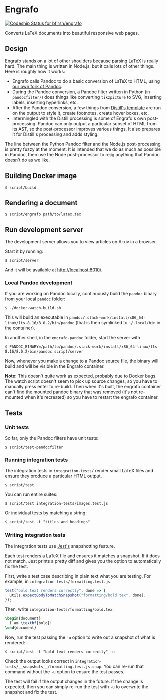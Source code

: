 # Engrafo

[ ![Codeship Status for bfirsh/engrafo](https://app.codeship.com/projects/df36a360-5b2c-0135-2a70-66335668a83b/status?branch=master)](https://app.codeship.com/projects/237445)

Converts LaTeX documents into beautiful responsive web pages.

## Design

Engrafo stands on a lot of other shoulders because parsing LaTeX is really hard. The main thing is written in Node.js, but it calls lots of other things. Here is roughly how it works:

* Engrafo calls Pandoc to do a basic conversion of LaTeX to HTML, using [our own fork of Pandoc](https://github.com/andreasjansson/pandoc).
* During the Pandoc conversion, a Pandoc filter written in Python (in `pandocfilter/`) does things like converting `tikzpicture` to SVG, inserting labels, inserting hyperlinks, etc.
* After the Pandoc conversion, a few things from [Distill's template](https://github.com/distillpub/template) are run on the output to style it, create footnotes, create hover boxes, etc.
* Intermingled with the Distill processing is some of Engrafo's own post-processing. Pandoc can only output a particular subset of HTML from its AST, so the post-processor improves various things. It also prepares it for Distill's processing and adds styling.

The line between the Python Pandoc filter and the Node.js post-processing is pretty fuzzy at the moment. It is intended that we do as much as possible in Pandoc, then use the Node post-processor to rejig anything that Pandoc doesn't do as we like.

## Building Docker image

    $ script/build

## Rendering a document

    $ script/engrafo path/to/latex.tex

## Run development server

The development server allows you to view articles on Arxiv in a browser.

Start it by running:

    $ script/server

And it will be available at [http://localhost:8010/](http://localhost:8010/).

### Local Pandoc development

If you are working on Pandoc locally, continuously build the `pandoc` binary from your local `pandoc` folder:

    $ ./docker-watch-build.sh

This will build an executable in `pandoc/.stack-work/install/x86_64-linux/lts-8.16/8.0.2/bin/pandoc` (that is then symlinked to `~/.local/bin` in the container).

In another shell, in the `engrafo-pandoc` folder, start the server with

    $ PANDOC_BINARY=/path/to/pandoc/.stack-work/install/x86_64-linux/lts-8.16/8.0.2/bin/pandoc script/server

Now, whenever you make a change to a Pandoc source file, the binary will build and will be visible in the Engrafo container.

**Note:** This doesn't quite work as expected, probably due to Docker bugs. The watch script doesn't seem to pick up source changes, so you have to manually press enter to re-build. Then when it's built, the engrafo container can't find the mounted pandoc binary that was removed (it's not re-mounted when it's recreated) so you have to restart the engrafo container.

## Tests

### Unit tests

So far, only the Pandoc filters have unit tests:

    $ script/test-pandocfilter

### Running integration tests

The integration tests in `integration-tests/` render small LaTeX files and ensure they produce a particular HTML output.

    $ script/test

You can run entire suites:

    $ script/test integration-tests/images.test.js

Or individual tests by matching a string:

    $ script/test -t "titles and headings"

### Writing integration tests

The integration tests use [Jest's](http://facebook.github.io/jest/) snapshotting feature.

Each test renders a LaTeX file and ensures it matches a snapshot. If it does not match, Jest prints a pretty diff and gives you the option to automatically fix the test.

First, write a test case describing in plain text what you are testing. For example, in `integration-tests/formatting.test.js`:

```javascript
test("bold text renders correctly", done => {
  utils.expectBodyToMatchSnapshot("formatting/bold.tex", done);
});
```

Then, write `integration-tests/formatting/bold.tex`:

```latex
\begin{document}
  I am \textbf{bold}!
\end{document}
```

Now, run the test passing the `-u` option to write out a snapshot of what is rendered:

    $ script/test -t "bold text renders correctly" -u

Check the output looks correct in `integration-tests/__snapshots__/formatting.test.js.snap`. You can re-run that command without the `-u` option to ensure the test passes.

The test will fail if the output changes in the future. If the change is expected, then you can simply re-run the test with `-u` to overwrite the snapshot and fix the test.
